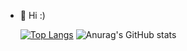 - 👋 Hi :)

  [![Top Langs](https://github-readme-stats.vercel.app/api/top-langs/?username=Samoz93&langs_count=10&theme=radical)](https://github.com/anuraghazra/github-readme-stats)
  ![Anurag's GitHub stats](https://github-readme-stats.vercel.app/api?username=Samoz93&count_private=true&theme=radical)
<!---
Samoz93/Samoz93 is a ✨ special ✨ repository because its `README.md` (this file) appears on your GitHub profile.
You can click the Preview link to take a look at your changes.
--->

